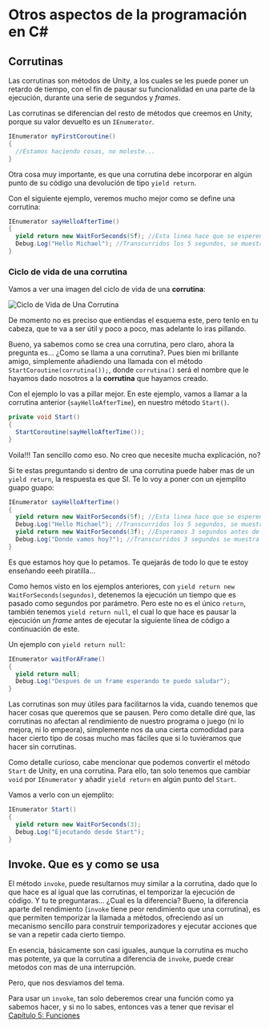 # Otros aspectos de la programación en C#

  ## Corrutinas
  
  Las corrutinas son métodos de Unity, a los cuales se les puede poner un retardo de tiempo, con el fin de pausar su funcionalidad en una parte de la ejecución, durante una serie de segundos y *frames*.
  
  Las corrutinas se diferencian del resto de métodos que creemos en Unity, porque su valor devuelto es un `IEnumerator`.
  
  ```c#
  IEnumerator myFirstCoroutine()
  {
    //Estamos haciendo cosas, no moleste...
  }
  ```
  
  Otra cosa muy importante, es que una corrutina debe incorporar en algún punto de su código una devolución de tipo `yield return`.
  
  Con el siguiente ejemplo, veremos mucho mejor como se define una corrutina:
  
  ```c#
  IEnumerator sayHelloAfterTime()
  {
    yield return new WaitForSeconds(5f); //Esta linea hace que se esperen 5 segundos antes de mostrar el mensaje
    Debug.Log("Hello Michael"); //Transcurridos los 5 segundos, se muestra el siguiente mensaje
  }
  ```
  

   ### Ciclo de vida de una corrutina
   Vamos a ver una imagen del ciclo de vida de una **corrutina**:
    
   ![Ciclo de Vida de Una Corrutina](https://i.ytimg.com/vi/n_sr1CtYi6I/maxresdefault.jpg)
  
  De momento no es preciso que entiendas el esquema este, pero tenlo en tu cabeza, que te va a ser útil y poco a poco, mas adelante lo iras pillando.
  
  Bueno, ya sabemos como se crea una corrutina, pero claro, ahora la pregunta es... ¿Como se llama a una corrutina?. Pues bien mi brillante amigo, simplemente añadiendo una llamada con el método `StartCoroutine(corrutina());`, donde `corrutina()` será el nombre que le hayamos dado nosotros a la **corrutina** que hayamos creado.
  
  Con el ejemplo lo vas a pillar mejor. En este ejemplo, vamos a llamar a la corrutina anterior (`sayHelloAfterTime`), en nuestro método `Start()`.
  
  ```c#
  private void Start()
  {
    StartCoroutine(sayHelloAfterTime());
  }
  ```
  
  Voila!!! Tan sencillo como eso. No creo que necesite mucha explicación, no?
  
  Si te estas preguntando si dentro de una corrutina puede haber mas de un `yield return`, la respuesta es que SI. Te lo voy a poner con un ejemplito guapo guapo:
  
  ```c#
  IEnumerator sayHelloAfterTime()
  {
    yield return new WaitForSeconds(5f); //Esta linea hace que se esperen 5 segundos antes de mostrar el mensaje
    Debug.Log("Hello Michael"); //Transcurridos los 5 segundos, se muestra el siguiente mensaje
    yield return new WaitForSeconds(3f); //Esperamos 3 segundos antes de pasar a la siguiente línea de código
    Debug.Log("Donde vamos hoy?"); //Transcurridos 3 segundos se muestra este mensaje.
  }
  ```
  
  Es que estamos hoy que lo petamos. Te quejarás de todo lo que te estoy enseñando eeeh piratilla...
  
  Como hemos visto en los ejemplos anteriores, con `yield return new WaitForSeconds(segundos)`, detenemos la ejecución un tiempo que es pasado como segundos por parámetro. Pero este no es el único `return`, también tenemos `yield return null`, el cual lo que hace es pausar la ejecución un *frame* antes de ejecutar la siguiente línea de código a continuación de este.
  
  Un ejemplo con `yield return null`:
  
  ```c#
  IEnumerator waitForAFrame()
  {
    yield return null;
    Debug.Log("Despues de un frame esperando te puedo saludar");
  }
  ```
  
  Las corrutinas son muy útiles para facilitarnos la vida, cuando tenemos que hacer cosas que queremos que se pausen. Pero como detalle diré que, las corrutinas no afectan al rendimiento de nuestro programa o juego (ni lo mejora, ni lo empeora), simplemente nos da una cierta comodidad para  hacer cierto tipo de cosas mucho mas fáciles que si lo tuviéramos que hacer sin corrutinas.

  Como detalle curioso, cabe mencionar que podemos convertir el método `Start` de Unity, en una corrutina. Para ello, tan solo tenemos que cambiar `void` por `IEnumerator` y añadir `yield return` en algún punto del `Start`.

  Vamos a verlo con un ejemplito:

  ```c#
  IEnumerator Start()
  {
    yield return new WaitForSeconds(3);
    Debug.Log("Ejecutando desde Start");
  }
  ```

  ## Invoke. Que es y como se usa

  El método `invoke`, puede resultarnos muy similar a la corrutina, dado que lo que hace es al igual que las corrutinas, el temporizar la ejecución de código. Y tu te preguntaras... ¿Cual es la diferencia? Bueno, la diferencia aparte del rendimiento (`invoke` tiene peor rendimiento que una corrutina), es que permiten temporizar la llamada a métodos, ofreciendo así un mecanismo sencillo para construir temporizadores y ejecutar acciones que se van a repetir cada cierto tiempo.

  En esencia, básicamente son casi iguales, aunque la corrutina es mucho mas potente, ya que la corrutina a diferencia de `invoke`, puede crear metodos con mas de una interrupción.

  Pero, que nos desviamos del tema. 

  Para usar un `invoke`, tan solo deberemos crear una función como ya sabemos hacer, y si no lo sabes, entonces vas a tener que revisar el [Capítulo 5: Funciones](./cap05.md)

  
